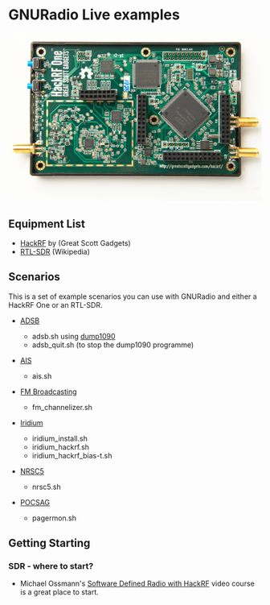 # GNURadio Live examples

![HackRF One](/images/hackrf_one.jpeg)

## Equipment List
 * [HackRF](greatscottgadgets.com/hackrf) by (Great Scott Gadgets)
 * [RTL-SDR](https://en.wikipedia.org/wiki/List_of_software-defined_radios) (Wikipedia)

## Scenarios

This is a set of example scenarios you can use with GNURadio and either a HackRF One or an RTL-SDR.

  * [ADSB](/adsb)
    * adsb.sh using [dump1090](https://github.com/antirez/dump1090)
    * adsb_quit.sh (to stop the dump1090 programme)

  * [AIS](/ais/README.md)
    * ais.sh
    
  * [FM Broadcasting](/fm/README.md)
    * fm_channelizer.sh

  * [Iridium]()
     * iridium_install.sh
     * iridium_hackrf.sh
     * iridium_hackrf_bias-t.sh

  * [NRSC5](/nrsc5/README.md)
    * nrsc5.sh

  * [POCSAG](/pocsag/README.md)
    * pagermon.sh

## Getting Starting

### SDR - where to start?

  * Michael Ossmann's [Software Defined Radio with HackRF](https://greatscottgadgets.com/sdr/) video course is a great place to start.
